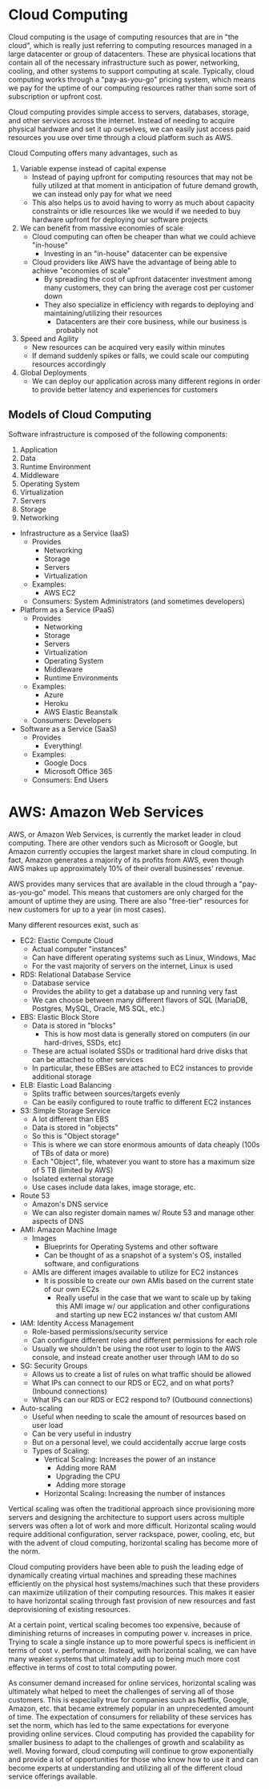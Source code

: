 # Cloud Computing

Cloud computing is the usage of computing resources that are in "the cloud", which is really just referring to computing resources managed in a large datacenter or group of datacenters. These are physical locations that contain all of the necessary infrastructure such as power, networking, cooling, and other systems to support computing at scale. Typically, cloud computing works through a "pay-as-you-go" pricing system, which means we pay for the uptime of our computing resources rather than some sort of subscription or upfront cost.

Cloud computing provides simple access to servers, databases, storage, and other services across the internet. Instead of needing to acquire physical hardware and set it up ourselves, we can easily just access paid resources you use over time through a cloud platform such as AWS.

Cloud Computing offers many advantages, such as
1. Variable expense instead of capital expense
    - Instead of paying upfront for computing resources that may not be fully utilized at that moment in anticipation of future demand growth, we can instead only pay for what we need
    - This also helps us to avoid having to worry as much about capacity constraints or idle resources like we would if we needed to buy hardware upfront for deploying our software projects
2. We can benefit from massive economies of scale
    - Cloud computing can often be cheaper than what we could achieve "in-house"
        - Investing in an "in-house" datacenter can be expensive
    - Cloud providers like AWS have the advantage of being able to achieve "economies of scale"
        - By spreading the cost of upfront datacenter investment among many customers,
        they can bring the average cost per customer down
        - They also specialize in efficiency with regards to deploying and maintaining/utilizing their resources
            - Datacenters are their core business, while our business is probably not
3. Speed and Agility
    - New resources can be acquired very easily within minutes
    - If demand suddenly spikes or falls, we could scale our computing resources accordingly
4. Global Deployments
    - We can deploy our application across many different regions in order to provide better latency and experiences for customers

## Models of Cloud Computing
Software infrastructure is composed of the following components:
1. Application
2. Data
3. Runtime Environment
4. Middleware
5. Operating System
6. Virtualization
7. Servers
8. Storage
9. Networking

- Infrastructure as a Service (IaaS)
    - Provides
        - Networking
        - Storage
        - Servers
        - Virtualization
    - Examples:
        - AWS EC2
    - Consumers: System Administrators (and sometimes developers)
- Platform as a Service (PaaS)
    - Provides
        - Networking
        - Storage
        - Servers
        - Virtualization
        - Operating System
        - Middleware
        - Runtime Environments
    - Examples:
        - Azure
        - Heroku
        - AWS Elastic Beanstalk
    - Consumers: Developers
- Software as a Service (SaaS)
    - Provides
        - Everything!
    - Examples:
        - Google Docs
        - Microsoft Office 365
    - Consumers: End Users

# AWS: Amazon Web Services
AWS, or Amazon Web Services, is currently the market leader in cloud computing. There are other vendors such as Microsoft or Google, but Amazon currently occupies the largest market share in cloud computing. In fact, Amazon generates a majority of its profits from AWS, even though AWS makes up approximately 10% of their overall businesses' revenue.

AWS provides many services that are available in the cloud through a "pay-as-you-go" model. This means that customers are only charged for the amount of uptime they are using. There are also "free-tier" resources for new customers for up to a year (in most cases).

Many different resources exist, such as
- EC2: Elastic Compute Cloud
    - Actual computer "instances"
    - Can have different operating systems such as Linux, Windows, Mac
    - For the vast majority of servers on the internet, Linux is used
- RDS: Relational Database Service
    - Database service
    - Provides the ability to get a database up and running very fast
    - We can choose between many different flavors of SQL (MariaDB, Postgres, MySQL, Oracle, MS SQL, etc.)
- EBS: Elastic Block Store
    - Data is stored in "blocks"
        - This is how most data is generally stored on computers (in our hard-drives, SSDs, etc)
    - These are actual isolated SSDs or traditional hard drive disks that can be attached to other services
    - In particular, these EBSes are attached to EC2 instances to provide additional storage
- ELB: Elastic Load Balancing
    - Splits traffic between sources/targets evenly
    - Can be easily configured to route traffic to different EC2 instances
- S3: Simple Storage Service
    - A lot different than EBS
    - Data is stored in "objects"
    - So this is "Object storage"
    - This is where we can store enormous amounts of data cheaply (100s of TBs of data or more)
    - Each "Object", file, whatever you want to store has a maximum size of 5 TB (limited by AWS)
    - Isolated external storage
    - Use cases include data lakes, image storage, etc.
- Route 53
    - Amazon's DNS service
    - We can also register domain names w/ Route 53 and manage other aspects of DNS
- AMI: Amazon Machine Image
    - Images
        - Blueprints for Operating Systems and other software
        - Can be thought of as a snapshot of a system's OS, installed software, and configurations
    - AMIs are different images available to utilize for EC2 instances
        - It is possible to create our own AMIs based on the current state of our own EC2s
            - Really useful in the case that we want to scale up by taking this AMI image w/ our application and other configurations and starting up new EC2 instances w/ that custom AMI
- IAM: Identity Access Management
    - Role-based permissions/security service
    - Can configure different roles and different permissions for each role
    - Usually we shouldn't be using the root user to login to the AWS console, and instead create another user through IAM to do so
- SG: Security Groups
    - Allows us to create a list of rules on what traffic should be allowed
    - What IPs can connect to our RDS or EC2, and on what ports? (Inbound connections)
    - What IPs can our RDS or EC2 respond to? (Outbound connections)
- Auto-scaling
    - Useful when needing to scale the amount of resources based on user load
    - Can be very useful in industry
    - But on a personal level, we could accidentally accrue large costs
    - Types of Scaling:
        - Vertical Scaling: Increases the power of an instance
            - Adding more RAM
            - Upgrading the CPU
            - Adding more storage
        - Horizontal Scaling: Increasing the number of instances

Vertical scaling was often the traditional approach since provisioning more servers and designing the architecture to support users across multiple servers was often a lot of work and more difficult. Horizontal scaling would require additional configuration, server rackspace, power, cooling, etc, but with the advent of cloud computing, horizontal scaling has become more of the norm.

Cloud computing providers have been able to push the leading edge of dynamically creating virtual machines and spreading these machines efficiently on the physical host systems/machines such that these providers can maximize utilization of their computing resources. This makes it easier to have horizontal scaling through fast provision of new resources and fast deprovisioning of existing resources.

At a certain point, vertical scaling becomes too expensive, because of diminishing returns of increases in computing power v. increases in price. Trying to scale a single instance up to more powerful specs is inefficient in terms of cost v. performance. Instead, with horizontal scaling, we can have many weaker systems that ultimately add up to being much more cost effective in terms of cost to total computing power.

As consumer demand increased for online services, horizontal scaling was ultimately what helped to meet the challenges of serving all of those customers. This is especially true for companies such as Netflix, Google, Amazon, etc. that became extremely popular in an unprecedented amount of time. The expectation of consumers for reliability of these services has set the norm, which has led to the same expectations for everyone providing online services. Cloud computing has provided the capability for smaller business to adapt to the challenges of growth and scalability as well. Moving forward, cloud computing will continue to grow exponentially and provide a lot of opportunities for those who know how to use it and can become experts at understanding and utilizing all of the different cloud service offerings available.